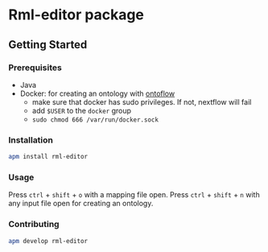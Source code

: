 # Rml-editor package

## Getting Started

### Prerequisites

- Java
- Docker: for creating an ontology with [ontoflow](https://gitlab.com/kupferdigital/ontoflow)
    - make sure that docker has sudo privileges. If not, nextflow will fail
    - add `$USER` to the `docker` group
    - `sudo chmod 666 /var/run/docker.sock`

### Installation

```sh
apm install rml-editor
```

### Usage

Press `ctrl` + `shift` + `o` with a mapping file open.
Press `ctrl` + `shift` + `n` with any input file open for creating an ontology.

### Contributing

```sh
apm develop rml-editor
```
